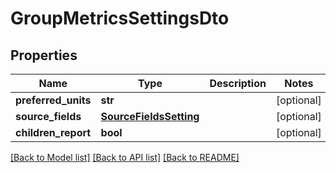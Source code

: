 # GroupMetricsSettingsDto

## Properties
Name | Type | Description | Notes
------------ | ------------- | ------------- | -------------
**preferred_units** | **str** |  | [optional] 
**source_fields** | [**SourceFieldsSetting**](SourceFieldsSetting.md) |  | [optional] 
**children_report** | **bool** |  | [optional] 

[[Back to Model list]](../README.md#documentation-for-models) [[Back to API list]](../README.md#documentation-for-api-endpoints) [[Back to README]](../README.md)

